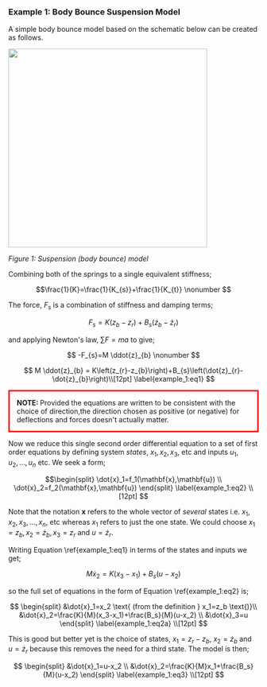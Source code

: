 
### Example 1: Body Bounce Suspension Model

A simple body bounce model based on the schematic below can be created as follows.

<img src="figures/suspension_body_bounce.png" width=400>

*Figure 1: Suspension (body bounce) model*

Combining both of the springs to a single equivalent stiffness;

$$\frac{1}{K}=\frac{1}{K_{s}}+\frac{1}{K_{t}} \nonumber $$

The force, $F_s$ is a combination of stiffness and damping terms;

$$ F_{s}=K\left(z_{b}-z_{r}\right)+B_{s}\left(\dot{z}_{b}-\dot{z}_{r}\right) \nonumber $$

and applying Newton's law, $\sum F=m a$ to give;

$$ -F_{s}=M \ddot{z}_{b} \nonumber $$

$$ M \ddot{z}_{b} = K\left(z_{r}-z_{b}\right)+B_{s}\left(\dot{z}_{r}-\dot{z}_{b}\right)\\[12pt] \label{example_1:eq1} $$

<p style="border:3px; border-style:solid; border-color:#FF0000; padding: 1em;"><b>NOTE: </b>Provided the equations are written to be consistent with the choice of direction,the direction chosen as positive (or negative) for deflections and forces doesn't actually matter.</p>

Now we reduce this single second order differential equation to a set of first order equations by defining system *states*, $x_1, x_2, x_3$, etc and inputs $u_1, u_2,..., u_n$ etc. We seek a form;

$$\begin{split} \dot{x}_1=f_1(\mathbf{x},\mathbf{u}) \\
\dot{x}_2=f_2(\mathbf{x},\mathbf{u})  \end{split} \label{example_1:eq2} \\[12pt] $$

Note that the notation $\mathbf{x}$ refers to the whole vector of *several* states i.e. $x_1, x_2, x_3, ..., x_n$, etc whereas $x_1$ refers to just the one state. We could choose $x_1=z_b, x_2=\dot{z}_b, x_3=z_r$ and $u=\dot{z}_r$.

Writing Equation \ref{example_1:eq1} in terms of the states and inputs we get;

$$M\dot{x}_2=K(x_3-x_1)+B_s(u-x_2) \nonumber $$

so the full set of equations in the form of Equation \ref{example_1:eq2} is;

$$ \begin{split} &\dot{x}_1=x_2 \text{     (from the definition } x_1=z_b \text{)}\\
&\dot{x}_2=\frac{K}{M}(x_3-x_1)+\frac{B_s}{M}(u-x_2) \\
&\dot{x}_3=u \end{split} \label{example_1:eq2a} \\[12pt] $$

This is good but better yet is the choice of states, $x_1=z_r-z_b$, $x_2=\dot{z}_b$ and $u=\dot{z}_r$ because this removes the need for a third state. The model is then;

$$ \begin{split} &\dot{x}_1=u-x_2 \\
&\dot{x}_2=\frac{K}{M}x_1+\frac{B_s}{M}(u-x_2) \end{split} \label{example_1:eq3} \\[12pt] $$
